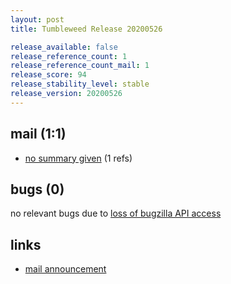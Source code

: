 ```yaml
---
layout: post
title: Tumbleweed Release 20200526

release_available: false
release_reference_count: 1
release_reference_count_mail: 1
release_score: 94
release_stability_level: stable
release_version: 20200526
---
```


## mail (1:1)

- [no summary given](https://github.com/boombatower/tumbleweed-review/issues/10) (1 refs)

## bugs (0)

<!--more-->

no relevant bugs due to [loss of bugzilla API access](https://bugzilla.opensuse.org/show_bug.cgi?id=1157722)



## links

- [mail announcement](https://github.com/boombatower/tumbleweed-review/issues/10)
